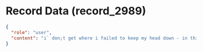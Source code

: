 # Record Data (record_2989)

```json
{
  "role": "user",
  "content": "i` don;t get where i failed to keep my head down - in this whole affair what wll keeping my head down have looked like in contrast to what i did "
}
```
